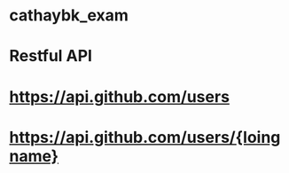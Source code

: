 # cathaybk_exam

# Restful API
# https://api.github.com/users
# https://api.github.com/users/{loingname}